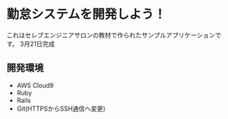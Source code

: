 # 勤怠システムを開発しよう！

これはセレブエンジニアサロンの教材で作られたサンプルアプリケーションです。
3月21日完成

## 開発環境

* AWS Cloud9
* Ruby
* Rails
* Git(HTTPSからSSH通信へ変更)